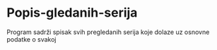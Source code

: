 # Popis-gledanih-serija
Program sadrži spisak svih pregledanih serija koje dolaze uz osnovne podatke o svakoj
